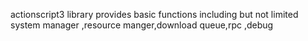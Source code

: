 actionscript3 library provides basic functions
including but not limited system manager ,resource manger,download queue,rpc ,debug